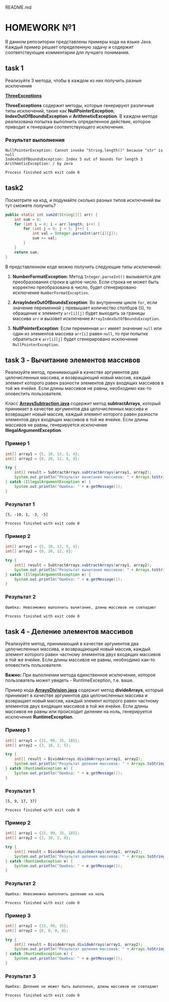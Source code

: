 README.md

# HOMEWORK №1

В данном репозитории представлены примеры кода на языке Java. Каждый пример решает определенную задачу и содержит соответствующие комментарии для лучшего понимания.

## task 1
Реализуйте 3 метода, чтобы в каждом из них получить разные исключения

[**ThreeExceptions**](https://github.com/VeraNik1/ExceptionsHW1-main/blob/master/src/ThreeExceptions.java)

**ThreeExceptions** содержит методы, которые генерируют различные типы исключений, 
такие как **NullPointerException**, **IndexOutOfBoundsException** и **ArithmeticException**. 
В каждом методе реализована попытка выполнить определенное действие, 
которое приводит к генерации соответствующего исключения.

### Результат выполнения
```
NullPointerException: Cannot invoke "String.length()" because "str" is null
IndexOutOfBoundsException: Index 5 out of bounds for length 3
ArithmeticException: / by zero

Process finished with exit code 0
```




## task2
Посмотрите на код, и подумайте сколько разных типов исключений вы тут сможете получить?
```java
public static int sum2d(String[][] arr) {
    int sum = 0;
    for (int i = 0; i < arr.length; i++) {
        for (int j = 0; j < 5; j++) {
            int val = Integer.parseInt(arr[i][j]);
            sum += val;
        }
    }
    return sum;
}
```
В представленном коде можно получить следующие типы исключений:

1. **NumberFormatException**: Метод `Integer.parseInt()` 
вызывается для преобразования строки в целое число.
Если строка не может быть корректно преобразована в число, 
будет сгенерировано исключение `NumberFormatException`.

2. **ArrayIndexOutOfBoundsException**:
Во внутреннем цикле `for`, если значение переменной `j` 
превышает количество столбцов (`5`), то обращение 
к элементу `arr[i][j]` будет выходить за границы массива `arr` и вызовет исключение `ArrayIndexOutOfBoundsException`.

3. **NullPointerException**: 
Если переменная `arr` имеет значение `null` или 
один из элементов массива `arr[i]` равен `null`, то при
попытке обратиться к `arr[i][j]` будет сгенерировано исключение `NullPointerException`.

## task 3 - Вычитание элементов массивов
Реализуйте метод, принимающий в качестве аргументов 
два целочисленных массива, и возвращающий новый массив, 
каждый элемент которого равен разности элементов 
двух входящих массивов в той же ячейке. Если длины 
массивов не равны, необходимо как-то оповестить пользователя.


Класс [**ArraysSubtraction.java**](https://github.com/VeraNik1/ExceptionsHW1-main/blob/master/src/ArraysSubtraction.java) содержит метод **subtractArrays**, 
который принимает в качестве аргументов два целочисленных 
массива и возвращает новый массив, 
каждый элемент которого равен разности элементов 
двух входящих массивов в той же ячейке. 
Если длины массивов не равны, генерируется исключение **IllegalArgumentException**.

### Пример 1

```java
int[] array1 = {5, 10, 13, 5, 4};
int[] array2 = {0, 20, 12, 8, 9};

try {
    int[] result = SubtractArrays.subtractArrays(array1, array2);
    System.out.println("Результат вычитания массивов: " + Arrays.toString(result));
} catch (IllegalArgumentException e) {
    System.out.println("Ошибка: " + e.getMessage());
}
```
### Результат 1

```
[5, -10, 1, -3, -5]

Process finished with exit code 0
```
### Пример 2

```java
int[] array1 = {5, 10, 13, 5, 4};
int[] array2 = {0, 20, 12, 8};

try {
    int[] result = SubtractArrays.subtractArrays(array1, array2);
    System.out.println("Результат вычитания массивов: " + Arrays.toString(result));
} catch (IllegalArgumentException e) {
    System.out.println("Ошибка: " + e.getMessage());
}
```
### Результат 2

```
Ошибка: Невозможно выполнить вычитание, длины массивов не совпадают

Process finished with exit code 0
```

## task 4 - Деление элементов массивов
Реализуйте метод, принимающий в качестве аргументов два
целочисленных массива, и возвращающий новый массив, каждый 
элемент которого равен частному элементов двух входящих массивов 
в той же ячейке. Если длины массивов не равны, необходимо 
как-то оповестить пользователя. 

**Важно:** При выполнении метода единственное исключение, которое пользователь может увидеть - RuntimeException, т.е. ваше.

Пример кода [**ArraysDivision.java**]() содержит метод **divideArrays**, 
который принимает в качестве аргументов два целочисленных массива 
и возвращает новый массив, каждый элемент которого равен частному
элементов двух входящих массивов в той же ячейке. 
Если длины массивов не равны или происходит деление на ноль, генерируется исключение
**RuntimeException**.

### Пример 1

```java
int[] array1 = {15, 90, 35, 185};
int[] array2 = {3, 10, 2, 5};

try {
    int[] result = DivideArrays.divideArrays(array1, array2);
    System.out.println("Результат деления массивов: " + Arrays.toString(result));
} catch (RuntimeException e) {
    System.out.println("Ошибка: " + e.getMessage());
}
```
### Результат 1

```
[5, 9, 17, 37]

Process finished with exit code 0
```
### Пример 2

```java
int[] array1 = {15, 90, 35, 185};
int[] array2 = {3, 10, 2, 0};

try {
    int[] result = DivideArrays.divideArrays(array1, array2);
    System.out.println("Результат деления массивов: " + Arrays.toString(result));
} catch (RuntimeException e) {
    System.out.println("Ошибка: " + e.getMessage());
}
```
### Результат 2

```
Ошибка: Невозможно выполнить деление на ноль

Process finished with exit code 0
```
### Пример 3

```java
int[] array1 = {15, 90, 35};
int[] array2 = {0, 0, 0, 0};

try {
    int[] result = DivideArrays.divideArrays(array1, array2);
    System.out.println("Результат деления массивов: " + Arrays.toString(result));
} catch (RuntimeException e) {
    System.out.println("Ошибка: " + e.getMessage());
}
```
### Результат 3

```
Ошибка: Деление не может быть выполнено, длины массивов не совпадают

Process finished with exit code 0
```



